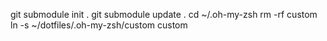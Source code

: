 

git submodule init .
git submodule update .
cd ~/.oh-my-zsh
rm -rf custom
ln -s ~/dotfiles/.oh-my-zsh/custom custom
